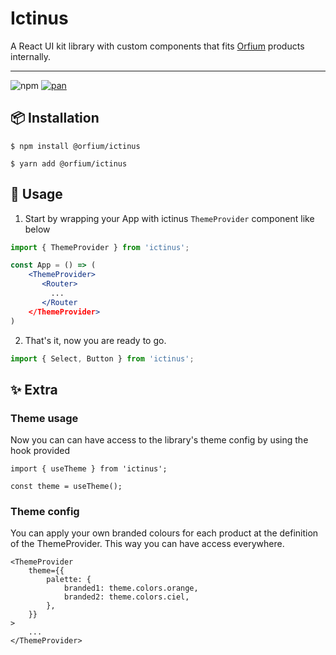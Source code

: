 # Ictinus

A React UI kit library with custom components that fits [Orfium](https://github.com/orfium) products internally.

<hr />

![npm](https://img.shields.io/npm/v/@orfium/ictinus)
[![pan](https://github.com/Orfium/orfium-ictinus/workflows/CI/badge.svg)](https://github.com/Orfium/orfium-ictinus/actions)

## 📦 Installation

```text
$ npm install @orfium/ictinus
```

```text
$ yarn add @orfium/ictinus
```

## 🔨 Usage

1. Start by wrapping your App with ictinus `ThemeProvider` component like below

```jsx
import { ThemeProvider } from 'ictinus';

const App = () => (
    <ThemeProvider>
       <Router>
         ...
       </Router
    </ThemeProvider>
)
```

2.  That's it, now you are ready to go.

```js
import { Select, Button } from 'ictinus';
```

## ✨ Extra

### Theme usage

Now you can can have access to the library's theme config by using the hook provided

```
import { useTheme } from 'ictinus';

const theme = useTheme();
```

### Theme config

You can apply your own branded colours for each product at the definition of the ThemeProvider. This way you can have access everywhere.

```
<ThemeProvider
    theme={{
        palette: {
            branded1: theme.colors.orange,
            branded2: theme.colors.ciel,
        },
    }}
>
    ...
</ThemeProvider>
```
